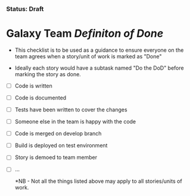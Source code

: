 ### Status: Draft
# Galaxy Team *Definiton of Done*

- This  checklist is to be used as a guidance to ensure everyone on the team agrees when a story/unit of work is marked as "Done"

- Ideally each story would have a subtask named "Do the DoD" before marking the story as done.


- [ ] Code is written
- [ ] Code is documented
- [ ] Tests have been written to cover the changes
- [ ] Someone else in the team is happy with the code 
- [ ] Code is merged on develop branch
- [ ] Build is deployed on test environment
- [ ] Story  is demoed to team member
- [ ] ...


  *NB - Not all the things listed above may apply to all stories/units of work.